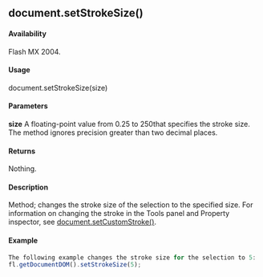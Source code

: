 ## document.setStrokeSize()

#### Availability

Flash MX 2004.

#### Usage

document.setStrokeSize(size)

#### Parameters

**size** A floating-point value from 0.25 to 250that specifies the stroke size. The method ignores precision greater than two decimal places.

#### Returns

Nothing.

#### Description

Method; changes the stroke size of the selection to the specified size. For information on changing the stroke in the Tools panel and Property inspector, see [document.setCustomStroke()](#!wielmic/developers-animatesdk-docs/test/Document_object/docum480.md).

#### Example

```javascript
The following example changes the stroke size for the selection to 5:
fl.getDocumentDOM().setStrokeSize(5);

```
